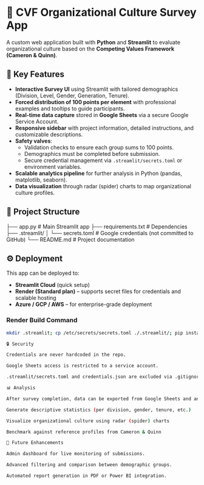 # 📝 CVF Organizational Culture Survey App

A custom web application built with **Python** and **Streamlit** to evaluate organizational culture based on the **Competing Values Framework (Cameron & Quinn)**.  

## 🔑 Key Features
- **Interactive Survey UI** using Streamlit with tailored demographics (Division, Level, Gender, Generation, Tenure).  
- **Forced distribution of 100 points per element** with professional examples and tooltips to guide participants.  
- **Real-time data capture** stored in **Google Sheets** via a secure Google Service Account.  
- **Responsive sidebar** with project information, detailed instructions, and customizable descriptions.  
- **Safety valves**:
  - Validation checks to ensure each group sums to 100 points.  
  - Demographics must be completed before submission.  
  - Secure credential management via `.streamlit/secrets.toml` or environment variables.  
- **Scalable analytics pipeline** for further analysis in Python (pandas, matplotlib, seaborn).  
- **Data visualization** through radar (spider) charts to map organizational culture profiles.  

## 📂 Project Structure
├── app.py # Main Streamlit app
├── requirements.txt # Dependencies
├── .streamlit/
│ └── secrets.toml # Google credentials (not committed to GitHub)
└── README.md # Project documentation


## ⚙️ Deployment
This app can be deployed to:
- **Streamlit Cloud** (quick setup)  
- **Render (Standard plan)** – supports secret files for credentials and scalable hosting  
- **Azure / GCP / AWS** – for enterprise-grade deployment  

### Render Build Command
```bash
mkdir .streamlit; cp /etc/secrets/secrets.toml ./.streamlit/; pip install --upgrade pip && pip install -r requirements.txt

🔒 Security

Credentials are never hardcoded in the repo.

Google Sheets access is restricted to a service account.

.streamlit/secrets.toml and credentials.json are excluded via .gitignore.

📊 Analysis

After survey completion, data can be exported from Google Sheets and analyzed in Python to:

Generate descriptive statistics (per division, gender, tenure, etc.)

Visualize organizational culture using radar (spider) charts

Benchmark against reference profiles from Cameron & Quinn

🚀 Future Enhancements

Admin dashboard for live monitoring of submissions.

Advanced filtering and comparison between demographic groups.

Automated report generation in PDF or Power BI integration.


